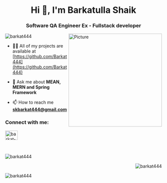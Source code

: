 <h1 align="center">Hi 👋, I'm Barkatulla Shaik</h1>
<h3 align="center">Software QA Engineer Ex - Fullstack developer</h3>
<img align="right" alt="Picture" width=300 style="border-radius:8px margin-top:10px" src="https://media.nature.com/lw800/magazine-assets/d41586-019-00653-5/d41586-019-00653-5_16459152.jpg">


<p align="left"> <img src="https://komarev.com/ghpvc/?username=barkat444&label=Profile%20views&color=0e75b6&style=flat" alt="barkat444" /> </p>

- 👨‍💻 All of my projects are available at [https://github.com/Barkat444](https://github.com/Barkat444)

- 💬 Ask me about **MEAN, MERN and Spring Framework**

- 📫 How to reach me **skbarkat444@gmail.com**


<h3 align="left">Connect with me:</h3>
<p align="left">
<a href="https://linkedin.com/in/barkat-shaik-8a26bb18a" target="blank"><img align="center" src="https://raw.githubusercontent.com/rahuldkjain/github-profile-readme-generator/master/src/images/icons/Social/linked-in-alt.svg" alt="barkat-shaik-8a26bb18a" height="30" width="40" /></a>
</p>







<br>

<p><img align="left" src="https://github-readme-stats.vercel.app/api/top-langs?username=barkat444&show_icons=true&locale=en&layout=compact" alt="barkat444" /></p> <br>

<p>&nbsp;<img align="right" src="https://github-readme-stats.vercel.app/api?username=barkat444&show_icons=true&locale=en" alt="barkat444" /></p>

<p><img align="center" src="https://github-readme-streak-stats.herokuapp.com/?user=barkat444&" alt="barkat444" /></p>
